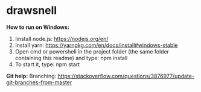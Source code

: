 # drawsnell

**How to run on Windows:**

1. Iinstall node.js: https://nodejs.org/en/
2. Install yarn: https://yarnpkg.com/en/docs/install#windows-stable
3. Open cmd or powershell in the project folder (the same folder containing this readme) and type: npm install
4. To start it, type: npm start


**Git help:**
Branching: https://stackoverflow.com/questions/3876977/update-git-branches-from-master